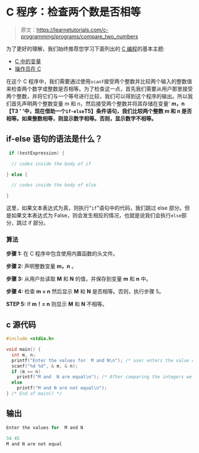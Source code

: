 # C 程序：检查两个数是否相等

> 原文：<https://learnetutorials.com/c-programming/programs/compare_two_numbers>

为了更好的理解，我们始终推荐您学习下面列出的 [C 编程](../ "C programming")的基本主题:

*   [C 中的变量](../../c-programming/variables)
*   [操作员在 C](../../c-programming/operators)

在这个 C 程序中，我们需要通过使用`scanf`接受两个整数并比较两个输入的整数值来检查两个数字或整数是否相等。为了检查这一点，首先我们需要从用户那里接受两个整数，并将它们与一个等号进行比较，我们可以得到这个程序的输出。所以我们首先声明两个整数变量 m 和 n，然后接受两个整数并将其存储在变量' **m，n 【T3 ' '中，现在借助一个`if-else`**T5】条件语句，我们比较两个整数 **m** 和 **n** 是否相等。如果整数相等，则显示数字相等。否则，显示数字不相等。****

## if-else 语句的语法是什么？

```c
 if (testExpression) {

  // codes inside the body of if

} else {

  // codes inside the body of else

} 

```

这里，如果文本表达式为真，则执行“`if`”语句中的代码，我们跳过 else 部分。但是如果文本表达式为 False，则会发生相反的情况，也就是说我们会执行`else`部分，跳过 if 部分。

### 算法

**步骤 1:** 在 C 程序中包含使用内置函数的头文件。

**步骤 2:** 声明整数变量 **m，n** 。

**步骤 3:** 从用户处读取 **M** 和 **N** 的值，并保存到变量 **m** 和 **n** 中。

**步骤 4:** 检查 **m = n** 然后显示 **M** 和 **N** 是否相等。否则，执行步骤 5。

**STEP 5:** If **m！= n** 则显示 **M** 和 **N** 不相等。

## c 源代码

```c
#include <stdio.h>

void main() {
  int m, n;
  printf("Enter the values for  M and N\n"); /* user enters the value of  m and n */
  scanf("%d %d", & m, & n);
  if (m == n)
    printf("M and  N are equal\n"); /* After comparing the integers we display equal or not   */
  else
    printf("M and N are not equal\n");
} /* End of main() */

```

## 输出

```c
Enter the values for  M and N

34 45
M and N are not equal
```